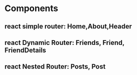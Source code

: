 # Components
## react simple router: Home,About,Header
## react Dynamic Router: Friends, Friend, FriendDetails
## react Nested Router: Posts, Post


